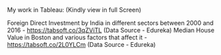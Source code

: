 My work in Tableau:
(Kindly view in full Screen)

Foreign Direct Investment by India in different sectors between 2000 and 2016 - https://tabsoft.co/3qZViTL (Data Source - Edureka)
Median House Value in Boston and various factors that affect it - https://tabsoft.co/2L0YLCm (Data Source - Edureka)
